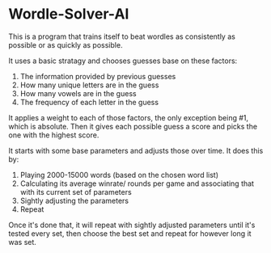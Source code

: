 # Wordle-Solver-AI

This is a program that trains itself to beat wordles as consistently as possible or as quickly as possible.

It uses a basic stratagy and chooses guesses base on these factors:
1. The information provided by previous guesses
2. How many unique letters are in the guess
3. How many vowels are in the guess
4. The frequency of each letter in the guess

It applies a weight to each of those factors, the only exception being #1, which is absolute.
Then it gives each possible guess a score and picks the one with the highest score.

It starts with some base parameters and adjusts those over time. It does this by:
1. Playing 2000-15000 words (based on the chosen word list)
2. Calculating its average winrate/ rounds per game and associating that with its current set of parameters
3. Sightly adjusting the parameters
4. Repeat

Once it's done that, it will repeat with sightly adjusted parameters until it's tested every set, then choose the best set and repeat for however long it was set.
